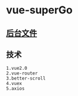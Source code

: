# vue-superGo


## [后台文件](https://github.com/doubleleee/superGo-server.git)



## 技术
```
1.vue2.0
2.vue-router
3.better-scroll
4.vuex
5.axios
```


